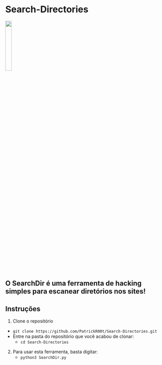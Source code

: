 # Search-Directories

<code><img width="20%" src="https://lh3.googleusercontent.com/y_tnx3Mc2kUsgQShmXzIEac6tYTfrcMNMPBR9JPAfMUSDQxIvlEPmpfPoJJYcs9dioMsPmfUNkqdnHL74zAJBv-yhP8rw9Rqu29gJ7TG"></code>

## O SearchDir é uma ferramenta de hacking simples para escanear diretórios nos sites!

## Instruções
1. Clone o repositório
  * `git clone https://github.com/PatrickR00t/Search-Directories.git`
  * Entre na pasta do repositório que você acabou de clonar:
    * `cd Search-Directories`

2. Para usar esta ferramenta, basta digitar:
   * `python3 SearchDir.py`
